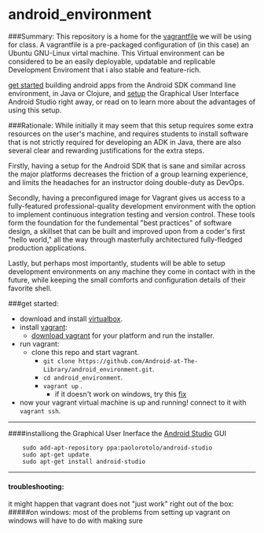 # android_environment
###Summary:
This repository is a home for the [vagrantfile](Vagrantfile) we will be using for class. A vagrantfile is a pre-packaged configuration of (in this case) an Ubuntu GNU-Linux virtal machine.  This Virtual environment can be considered to be an easily deployable, updatable and replicable Development Enviroment that i also stable and feature-rich.

[get started](#setup) building android apps from the Android SDK command line environment, in Java or Clojure, and [setup](#GUI) the Graphical User Interface Android Studio right away, or read on to learn more about the advantages of using this setup.

###Rationale:
While initially it may seem that this setup requires some extra resources on the user's machine, and requires students to install software that is not strictly required for developing an ADK in Java, there are also several clear and rewarding justifications for the extra steps.  

  Firstly, having a setup for the Android SDK that is sane and similar across the major  platforms decreases the friction of a group learning experience, and limits the headaches for an instructor doing double-duty as DevOps.
  
  Secondly, having a preconfigured image for Vagrant gives us access to a fully-featured professional-quality development environment with the option to implement continuous integration testing and version control.  These tools form the foundation for the fundemental "best practices" of software design, a skillset that can be built and improved upon from a coder's first "hello world," all the way through masterfully architectured fully-fledged production applications.
  
  Lastly, but perhaps most importantly, students will be able to setup development environments on any machine they come in contact with in the future, while keeping the small comforts and configuration details of their favorite shell. 



<a id='setup'></a>
###get started:
* download and install [virtualbox](https://www.virtualbox.org/wiki/Downloads).
* install [vagrant](https://docs.vagrantup.com/v2/):
  * [download vagrant](http://www.vagrantup.com/downloads) for your platform and run the installer.
* run vagrant:
  * clone this repo and start vagrant.
    * `git clone https://github.com/Android-at-The-Library/android_environment.git`.
    * `cd android_environment`.
    * `vagrant up` .
      * if it doesn't work on windows, try this [fix](https://github.com/mitchellh/vagrant/issues/3852) <a id='path'></a>
* now your vagrant virtual machine is up and running! connect to it with `vagrant ssh`.



---------
<a id='GUI'></a>
####installiong the Graphical User Inerface 
the [Android Studio](https://developer.android.com/tools/studio/index.html) GUI
```
    sudo add-apt-repository ppa:paolorotolo/android-studio
    sudo apt-get update
    sudo apt-get install android-studio
```
----------
<a id='troubleshooting'></a>
#### troubleshooting:
it might happen that vagrant does not "just work" right out of the box:
#####on windows: 
  most of the problems from setting up vagrant on windows will have to do with making sure
